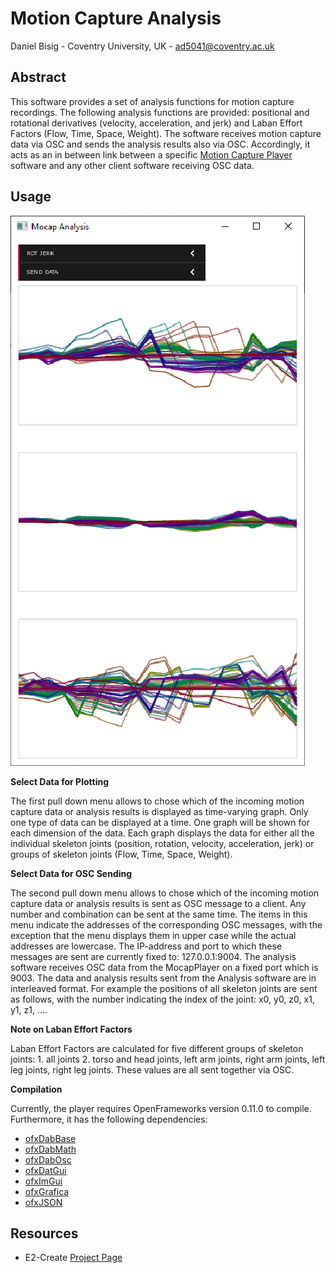 # Motion Capture Analysis

Daniel Bisig - Coventry University, UK - [ad5041@coventry.ac.uk](ad5041@coventry.ac.uk)

## Abstract

This software provides a set of analysis functions for motion capture recordings. The following analysis functions are provided: positional and rotational derivatives (velocity, acceleration, and jerk) and Laban Effort Factors (Flow, Time,  Space, Weight). The software receives motion capture data via OSC and sends the analysis results also via OSC. Accordingly, it acts as an in between link between a specific [Motion Capture Player](https://bitbucket.org/dbisig/mocapplayer/src/master/) software and any other client software receiving OSC data. 

## Usage
![Analysis](./content/analysis_screenshot.png "Analysis")

**Select Data for Plotting**

The first pull down menu allows to chose which of the incoming motion capture data or analysis results is displayed as time-varying graph. Only one type of data can be displayed at a time. One graph will be shown for each dimension of the data. Each graph displays the data for either all the individual skeleton joints (position, rotation, velocity, acceleration, jerk) or groups of skeleton joints (Flow, Time, Space, Weight). 

**Select Data for OSC Sending**

The second pull down menu allows to chose which of the incoming motion capture data or analysis results is sent as OSC message to a client. Any number and combination can be sent at the same time. The items in this menu indicate the addresses of the corresponding OSC messages, with the exception that the menu displays them in upper case while the actual addresses are lowercase. The IP-address and port to which these messages are sent are currently fixed to: 127.0.0.1:9004. The analysis software receives OSC data from the MocapPlayer on a fixed port which is 9003. The data and analysis results sent from the Analysis software are in interleaved format. For example the positions of all skeleton joints are sent as follows, with the number indicating the index of the joint: x0, y0, z0, x1, y1, z1, .... 

**Note on Laban Effort Factors**

Laban Effort Factors are calculated for five different groups of skeleton joints: 1. all joints 2. torso and head joints, left arm joints, right arm joints, left leg joints, right leg joints. These values are all sent together via OSC. 

**Compilation**

Currently, the player requires OpenFrameworks version 0.11.0 to compile. Furthermore, it has the following dependencies:

- [ofxDabBase](https://bitbucket.org/dbisig/ofxdabbase_011/src/master/ "Bitbucket")
- [ofxDabMath](https://bitbucket.org/dbisig/ofxdabmath_011/src/master/ "Bitbucket")
- [ofxDabOsc](https://bitbucket.org/dbisig/ofxdabosc_011/src/master/ "Bitbucket")
- [ofxDatGui](https://github.com/braitsch/ofxDatGui/ "Github")
- [ofxImGui](https://github.com/jvcleave/ofxImGui "Github")
- [ofxGrafica](https://github.com/jagracar/ofxGrafica "Github")
- [ofxJSON](https://github.com/jeffcrouse/ofxJSON "Github")



## Resources

- E2-Create [Project Page](https://wp.coventry.domains/e2create/ "Project Page")